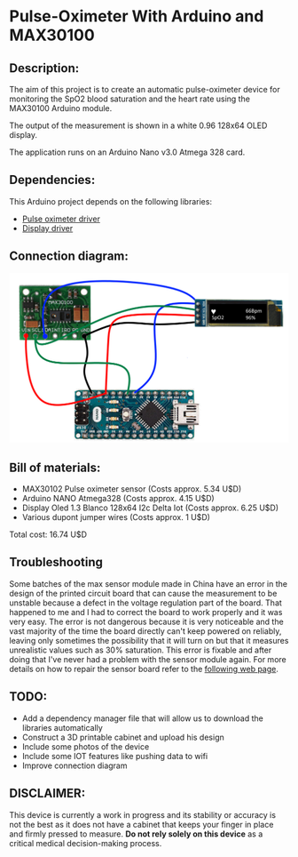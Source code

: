# Pulse-Oximeter With Arduino and MAX30100

## Description:

The aim of this project is to create an automatic pulse-oximeter device for monitoring the SpO2 blood saturation and the heart rate using the MAX30100 Arduino module.

The output of the measurement is shown in a white 0.96 128x64 OLED display.

The application runs on an Arduino Nano v3.0 Atmega 328 card.

## Dependencies:

This Arduino project depends on the following libraries:

* [Pulse oximeter driver](https://github.com/oxullo/Arduino-MAX30100)
* [Display driver](https://github.com/olikraus/u8g2)

## Connection diagram:

![Arduino connected with MAX30100 and OLED display](schematic.png "Connection diagram")

## Bill of materials:

* MAX30102 Pulse oximeter sensor (Costs approx. 5.34 U$D)
* Arduino NANO Atmega328 (Costs approx. 4.15 U$D)
* Display Oled 1.3 Blanco 128x64 I2c Delta Iot (Costs approx. 6.25 U$D)
* Various dupont jumper wires (Costs approx. 1 U$D)

Total cost: 16.74 U$D

## Troubleshooting

Some batches of the max sensor module made in China have an error in the design of the printed circuit board that can cause the measurement to be unstable because a defect in the voltage regulation part of the board.
That happened to me and I had to correct the board to work properly and it was very easy.
The error is not dangerous because it is very noticeable and the vast majority of the time the board directly can't keep powered on reliably, leaving only sometimes the possibility that it will turn on but that it measures unrealistic values ​​such as 30% saturation.
This error is fixable and after doing that I've never had a problem with the sensor module again. For more details on how to repair the sensor board refer to the [following web page](https://www.google.com/amp/s/reedpaper.wordpress.com/2018/08/22/pulse-oximeter-max30100-max30102-how-to-fix-wrong-board/amp/).

## TODO:

* Add a dependency manager file that will allow us to download the libraries automatically
* Construct a 3D printable cabinet and upload his design
* Include some photos of the device
* Include some IOT features like pushing data to wifi
* Improve connection diagram

## DISCLAIMER:

This device is currently a work in progress and its stability or accuracy is not the best as it does not have a cabinet that keeps your finger in place and firmly pressed to measure.
<b>Do not rely solely on this device</b> as a critical medical decision-making process.
